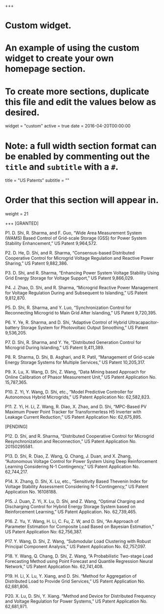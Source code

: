 +++
# Custom widget.
# An example of using the custom widget to create your own homepage section.
# To create more sections, duplicate this file and edit the values below as desired.
widget = "custom"
active = true
date = 2016-04-20T00:00:00

# Note: a full width section format can be enabled by commenting out the `title` and `subtitle` with a `#`.
title = "US Patents"
subtitle = ""

# Order that this section will appear in.
weight = 21

+++
[GRANTED]

P1. D. Shi, R. Sharma, and F. Guo, “Wide Area Measurement System (WAMS) Based Control of Grid-scale Storage (GSS) for Power System Stability Enhancement,” US Patent 9,964,572.

P2. D. He, D. Shi, and R. Sharma, “Consensus-based Distributed Cooperative Control for Microgrid Voltage Regulation and Reactive Power Sharing,” US Patent 9,882,386.

P3. D. Shi, and R. Sharma, “Enhancing Power System Voltage Stability Using Grid Energy Storage for Voltage Support,” US Patent 9,866,029.

P4. J. Zhao, D. Shi, and R. Sharma, “Microgrid Reactive Power Management for Voltage Regulation During and Subsequent to Islanding,” US Patent 9,812,870.

P5. D. Shi, R. Sharma, and Y. Luo, “Synchronization Control for Reconnecting Microgrid to Main Grid After Islanding,” US Patent 9,720,395.

P6. Y. Ye, R. Sharma, and D. Shi, “Adaptive Control of Hybrid Ultracapacitor-battery Storage System for Photovoltaic Output Smoothing,” US Patent 9,536,205.

P7. D. Shi, R. Sharma, and Y. Ye, “Distributed Generation Control for Microgrid During Islanding,” US Patent 9,411,389.

P8. R. Sharma, D. Shi, B. Asghari, and R. Patil, “Management of Grid-scale Energy Storage Systems for Multiple Services,” US Patent 10,205,317.

P9.	X. Lu, X. Wang, D. Shi, Z. Wang, “Data Mining based Approach for Online Calibration of Phasor Measurement Unit,” US Patent Application No. 15,787,365.

P10. Z. Yi, Y. Wang, D. Shi, etc., “Model Predictive Controller for Autonomous Hybrid Microgrids,” US Patent Application No: 62,582,823.

P11. Z. Yi, H. Li, Z. Wang, R. Diao, X. Zhao, and D. Shi, “MPC-Based PV Maximum Power Point Tracker for Transformerless H5 Inverter with Leakage Current Reduction,” US Patent Application No: 62,675,895.

[PENDING]

P12. D. Shi, and R. Sharma, “Distributed Cooperative Control for Microgrid Resynchronization and Reconnection,” US Patent Application No. 20150295581.

P13. D. Shi, R. Diao, Z. Wang, Q. Chang, J. Duan, and X. Zhang, “Autonomous Voltage Control for Power System Using Deep Reinforcement Learning Considering N-1 Contingency,” US Patent Application No. 62,744,217.

P14. X. Zhang, D. Shi, X. Lu, etc., “Sensitivity Based Thevenin Index for Voltage Stability Assessment Considering N-1 Contingency,” US Patent Application No. 16108188.

P15. J. Duan, Z. Yi, X. Lu, D. Shi, and Z. Wang, “Optimal Charging and Discharging Control for Hybrid Energy Storage System based on Reinforcement Learning,” US Patent Application. No. 62,739,465.

P16. Z. Yu, Y. Wang, H. Li, C. Fu, Z. W, and D. Shi, “An Approach of Parameter Estimation for Composite Load Based on Bayesian Estimation,” US Patent Application No: 62,756,387.

P17. Y. Wang, D. Shi, Z. Wang, “Submodular Load Clustering with Robust Principal Component Analysis,” US Patent Application No. 62,757,097.

P18. Y. Wang, Q. Chang, D. Shi, Z. Wang, “A Probabilistic Two-stage Load Forecasting Method using Point Forecast and Quantile Regression Neural Network,” US Patent Application No. 62,741,408.

P19. H. Li, X. Lu, Y. Xiang, and D. Shi. “Method for Aggregation of Distributed Load to Provide Grid Services,” US Patent Application No. 62,681,806.

P20. X. Lu, D. Shi, Y. Xiang. “Method and Device for Distributed Frequency and Voltage Regulation for Power Systems,” US Patent Application No. 62,681,971.